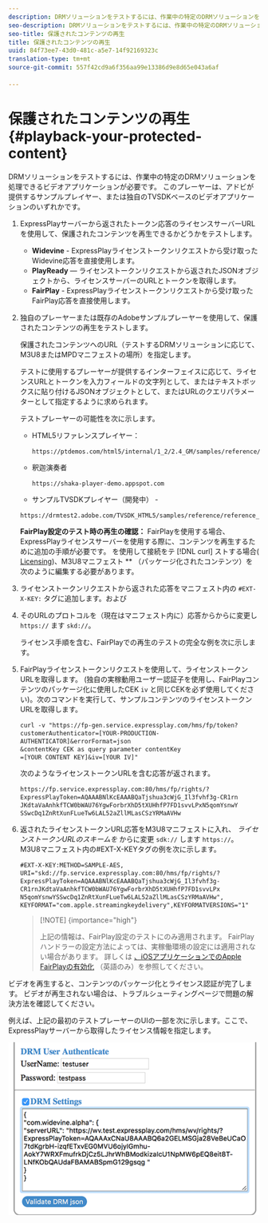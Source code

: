 ```yaml
---
description: DRMソリューションをテストするには、作業中の特定のDRMソリューションを処理できるビデオアプリケーションが必要です。 このプレーヤーは、アドビが提供するサンプルプレイヤー、または独自のTVSDKベースのビデオアプリケーションのいずれかです。
seo-description: DRMソリューションをテストするには、作業中の特定のDRMソリューションを処理できるビデオアプリケーションが必要です。 このプレーヤーは、アドビが提供するサンプルプレイヤー、または独自のTVSDKベースのビデオアプリケーションのいずれかです。
seo-title: 保護されたコンテンツの再生
title: 保護されたコンテンツの再生
uuid: 84f73ee7-43d0-481c-a5e7-14f92169323c
translation-type: tm+mt
source-git-commit: 557f42cd9a6f356aa99e13386d9e8d65e043a6af

---
```



# 保護されたコンテンツの再生 {#playback-your-protected-content}

DRMソリューションをテストするには、作業中の特定のDRMソリューションを処理できるビデオアプリケーションが必要です。 このプレーヤーは、アドビが提供するサンプルプレイヤー、または独自のTVSDKベースのビデオアプリケーションのいずれかです。

1. ExpressPlayサーバーから返されたトークン応答のライセンスサーバーURLを使用して、保護されたコンテンツを再生できるかどうかをテストします。

   * **Widevine** - ExpressPlayライセンストークンリクエストから受け取ったWidevine応答を直接使用します。
   * **PlayReady** — ライセンストークンリクエストから返されたJSONオブジェクトから、ライセンスサーバーのURLとトークンを取得します。
   * **FairPlay** - ExpressPlayライセンストークンリクエストから受け取ったFairPlay応答を直接使用します。

1. 独自のプレーヤーまたは既存のAdobeサンプルプレーヤーを使用して、保護されたコンテンツの再生をテストします。

   保護されたコンテンツへのURL（テストするDRMソリューションに応じて、M3U8またはMPDマニフェストの場所）を指定します。

   テストに使用するプレーヤーが提供するインターフェイスに応じて、ライセンスURLとトークンを入力フィールドの文字列として、またはテキストボックスに貼り付けるJSONオブジェクトとして、またはURLのクエリパラメーターとして指定するように求められます。

   テストプレーヤーの可能性を次に示します。

   * HTML5リファレンスプレイヤー：

      ```
      https://ptdemos.com/html5/internal/1_2/2.4_GM/samples/reference/reference_player.html
      ```

   * 釈迦演奏者

      ```
      https://shaka-player-demo.appspot.com
      ```

   * サンプルTVSDKプレイヤー（開発中） -

   ```
   https://drmtest2.adobe.com/TVSDK_HTML5/samples/reference/reference_player.html
   ```

   **FairPlay設定のテスト時の再生の確認：** FairPlayを使用する場合、ExpressPlayライセンスサーバーを使用する際に、コンテンツを再生するために追加の手順が必要です。 を使用して接続をテ [!DNL curl] ストする場合( [Licensing](../../multi-drm-workflows/quick-start/handle-the-licensing.md))、M3U8マニフェスト ** （パッケージ化されたコンテンツ）を次のように編集する必要があります。

1. ライセンストークンリクエストから返された応答をマニフェスト内の `#EXT-X-KEY:` タグに追加します。および
1. そのURLのプロトコルを（現在はマニフェスト内に）応答からからに変更し `https://` ます `skd://`。

   ライセンス手順を含む、FairPlayでの再生のテストの完全な例を次に示します。

1. FairPlayライセンストークンリクエストを使用して、ライセンストークンURLを取得します。 (独自の実稼動用ユーザー認証子を使用し、FairPlayコンテンツのパッケージ化に使用したCEK `iv` と同じCEKを必ず使用してください)。次のコマンドを実行して、サンプルコンテンツのライセンストークンURLを取得します。

   ```
   curl -v "https://fp-gen.service.expressplay.com/hms/fp/token? 
   customerAuthenticator=[YOUR-PRODUCTION-AUTHENTICATOR]&errorFormat=json 
   &contentKey CEK as query parameter contentKey 
   =[YOUR CONTENT KEY]&iv=[YOUR IV]"
   ```

   次のようなライセンストークンURLを含む応答が返されます。

   ```
   https://fp.service.expressplay.com:80/hms/fp/rights/? 
   ExpressPlayToken=AQAAABNlKcEAAABQaTjshua3cWjG_Il3fvhf3g-CR1rn 
   JKdtaVaAnhkfTCW0bWAU76YgwForbrXhD5tXUHhfP7FD1svvLPxN5qomYsnwY 
   SSwcDq1ZnRtXunFLueTw6LAL52aZllMLasCSzYRMaAVHw 
   ```

1. 返されたライセンストークンURL応答をM3U8マニフェストに入れ、 *ライセンストークンURLのスキームを* からに変更 `sdk://` します `https://`。 M3U8マニフェスト内の#EXT-X-KEYタグの例を次に示します。

   ```
   #EXT-X-KEY:METHOD=SAMPLE-AES, 
   URI="skd://fp.service.expressplay.com:80/hms/fp/rights/? 
   ExpressPlayToken=AQAAABNlKcEAAABQaTjshua3cWjG_Il3fvhf3g- 
   CR1rnJKdtaVaAnhkfTCW0bWAU76YgwForbrXhD5tXUHhfP7FD1svvLPx 
   N5qomYsnwYSSwcDq1ZnRtXunFLueTw6LAL52aZllMLasCSzYRMaAVHw", 
   KEYFORMAT="com.apple.streamingkeydelivery",KEYFORMATVERSIONS="1"
   ```

   >[!NOTE] {importance=&quot;high&quot;}
   >
   >上記の情報は、FairPlay設定のテストにのみ適用されます。 FairPlayハンドラーの設定方法によっては、実稼働環境の設定には適用されない場合があります。 詳しくは [、iOSアプリケーションでのApple FairPlayの有効化](../../../programming/tvsdk-3x-ios-prog/ios-3x-drm-content-security/ios-3x-apple-fairplay-tvsdk.md) （英語のみ）を参照してください。

ビデオを再生すると、コンテンツのパッケージ化とライセンス認証が完了します。 ビデオが再生されない場合は、トラブルシューティングページで問題の解決方法を確認してください。

<!--<a id="example_603D92A1F3924467B5D66EC862B8F59C"></a>-->

例えば、上記の最初のテストプレーヤーのUIの一部を次に示します。ここで、ExpressPlayサーバーから取得したライセンス情報を指定します。

<!--<a id="fig_zjy_q2c_rw"></a>-->

![](assets/sample-player-drm-settings-web.png)
